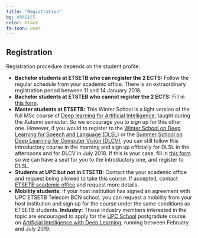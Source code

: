 ```yaml
---
title: "Registration"
bg: #9AD1F5
color: black
fa-icon: user
---
```



## Registration

Registration procedure depends on the student profile:

* **Bachelor students at ETSETB who can register the 2 ECTS:** Follow the regular schedule from your academic office. There is an extraordinary registration period between 11 and 14 January 2018.
* **Bachelor students at ETSTEB who cannot register the 2 ECTS:** Fill in [this form](https://docs.google.com/forms/d/e/1FAIpQLSdM0FYtenR6uFQ1vFzhXzSriOEBGHSdIv02xTio2VoiQImbvQ/viewform?usp=sf_link).
* **Master students at ETSETB:** This Winter School is a light version of the full MSc course of [Deep learning for Artificial Intelligence](https://telecombcn-dl.github.io/2017-dlai/), taught during the Autumn semester. So we encourage you to sign up for this other one. However, if you would to register to the [Winter School on Deep Learning for Speech and Language (DLSL)](https://telecombcn-dl.github.io/2018-dlsl/) or the [Summer School on Deep Learning for Computer Vision (DLCV)](https://telecombcn-dl.github.io/2017-dlcv/), you can still follow this introductory course in the morning and sign up officially for DLSL in the afternoons and for DLCV in July 2018. If this is your case, fill in [this form](https://docs.google.com/forms/d/e/1FAIpQLSdM0FYtenR6uFQ1vFzhXzSriOEBGHSdIv02xTio2VoiQImbvQ/viewform?usp=sf_link) so we can have a seat for you to the introductory one, and register to DLSL.
* **Students at UPC but not in ETSETB:** Contact the your academic office and request being allowed to take this course. If accepted, contact [ETSETB academic office](http://www.etsetb.upc.edu/ca/els-serveis/secretaria-oberta) and request more details.
* **Mobility students:** If your host institution has signed an agreement with UPC ETSETB Telecom BCN school, you can request a mobility from your host institution and sign up for the course under the same conditions as ETSETB students.
**Industry:** Those industry members interested in the topic are encouraged to apply for the [UPC School](https://www.talent.upc.edu/ing/) postgradute course on [Artificial Intelligence with Deep Learning](https://www.talent.upc.edu/ing/professionals/professors/codi/310400/artificial-intelligence-deep-learning/), running between February and July 2019.
